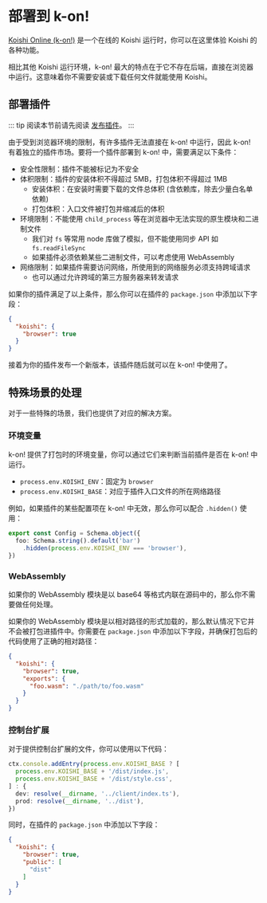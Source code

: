 # 部署到 k-on!

[Koishi Online (k-on!)](https://koishi.online/) 是一个在线的 Koishi 运行时，你可以在这里体验 Koishi 的各种功能。

相比其他 Koishi 运行环境，k-on! 最大的特点在于它不存在后端，直接在浏览器中运行。这意味着你不需要安装或下载任何文件就能使用 Koishi。

## 部署插件

::: tip
阅读本节前请先阅读 [发布插件](../guide/develop/publish.md)。
:::

由于受到浏览器环境的限制，有许多插件无法直接在 k-on! 中运行，因此 k-on! 有着独立的插件市场。要将一个插件部署到 k-on! 中，需要满足以下条件：

- 安全性限制：插件不能被标记为不安全
- 体积限制：插件的安装体积不得超过 5MB，打包体积不得超过 1MB
  - 安装体积：在安装时需要下载的文件总体积 (含依赖库，除去少量白名单依赖)
  - 打包体积：入口文件被打包并缩减后的体积
- 环境限制：不能使用 `child_process` 等在浏览器中无法实现的原生模块和二进制文件
  - 我们对 `fs` 等常用 node 库做了模拟，但不能使用同步 API 如 `fs.readFileSync`
  - 如果插件必须依赖某些二进制文件，可以考虑使用 WebAssembly
- 网络限制：如果插件需要访问网络，所使用到的网络服务必须支持跨域请求
  - 也可以通过允许跨域的第三方服务器来转发请求

如果你的插件满足了以上条件，那么你可以在插件的 `package.json` 中添加以下字段：

```json
{
  "koishi": {
    "browser": true
  }
}
```

接着为你的插件发布一个新版本，该插件随后就可以在 k-on! 中使用了。

## 特殊场景的处理

对于一些特殊的场景，我们也提供了对应的解决方案。

### 环境变量

k-on! 提供了打包时的环境变量，你可以通过它们来判断当前插件是否在 k-on! 中运行。

- `process.env.KOISHI_ENV`：固定为 `browser`
- `process.env.KOISHI_BASE`：对应于插件入口文件的所在网络路径

例如，如果插件的某些配置项在 k-on! 中无效，那么你可以配合 `.hidden()` 使用：

```ts
export const Config = Schema.object({
  foo: Schema.string().default('bar')
    .hidden(process.env.KOISHI_ENV === 'browser'),
})
```

### WebAssembly

如果你的 WebAssembly 模块是以 base64 等格式内联在源码中的，那么你不需要做任何处理。

如果你的 WebAssembly 模块是以相对路径的形式加载的，那么默认情况下它并不会被打包进插件中。你需要在 `package.json` 中添加以下字段，并确保打包后的代码使用了正确的相对路径：

```json
{
  "koishi": {
    "browser": true,
    "exports": {
      "foo.wasm": "./path/to/foo.wasm"
    }
  }
}
```

### 控制台扩展

对于提供控制台扩展的文件，你可以使用以下代码：

```ts
ctx.console.addEntry(process.env.KOISHI_BASE ? [
  process.env.KOISHI_BASE + '/dist/index.js',
  process.env.KOISHI_BASE + '/dist/style.css',
] : {
  dev: resolve(__dirname, '../client/index.ts'),
  prod: resolve(__dirname, '../dist'),
})
```

同时，在插件的 `package.json` 中添加以下字段：

```json
{
  "koishi": {
    "browser": true,
    "public": [
      "dist"
    ]
  }
}
```

